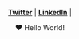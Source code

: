 
<p align="center">
  <strong><a href="">Twitter</a></strong> |
  <strong><a href="">LinkedIn</a></strong> |
</p>

<p align="center">❤ Hello World!</p>

<!--
**lvyeme/lvyeme** is a ✨ _special_ ✨ repository because its `README.md` (this file) appears on your GitHub profile.

Here are some ideas to get you started:

- 🔭 I’m currently working on ...
- 🌱 I’m currently learning ...
- 👯 I’m looking to collaborate on ...
- 🤔 I’m looking for help with ...
- 💬 Ask me about ...
- 📫 How to reach me: ...
- 😄 Pronouns: ...
- ⚡ Fun fact: ...

-->
